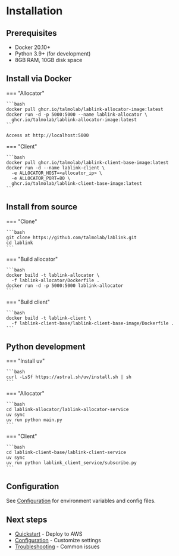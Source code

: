# Installation

## Prerequisites

- Docker 20.10+
- Python 3.9+ (for development)
- 8GB RAM, 10GB disk space

## Install via Docker

=== "Allocator"

    ```bash
    docker pull ghcr.io/talmolab/lablink-allocator-image:latest
    docker run -d -p 5000:5000 --name lablink-allocator \
      ghcr.io/talmolab/lablink-allocator-image:latest
    ```

    Access at http://localhost:5000

=== "Client"

    ```bash
    docker pull ghcr.io/talmolab/lablink-client-base-image:latest
    docker run -d --name lablink-client \
      -e ALLOCATOR_HOST=<allocator_ip> \
      -e ALLOCATOR_PORT=80 \
      ghcr.io/talmolab/lablink-client-base-image:latest
    ```

## Install from source

=== "Clone"

    ```bash
    git clone https://github.com/talmolab/lablink.git
    cd lablink
    ```

=== "Build allocator"

    ```bash
    docker build -t lablink-allocator \
      -f lablink-allocator/Dockerfile .
    docker run -d -p 5000:5000 lablink-allocator
    ```

=== "Build client"

    ```bash
    docker build -t lablink-client \
      -f lablink-client-base/lablink-client-base-image/Dockerfile .
    ```

## Python development

=== "Install uv"

    ```bash
    curl -LsSf https://astral.sh/uv/install.sh | sh
    ```

=== "Allocator"

    ```bash
    cd lablink-allocator/lablink-allocator-service
    uv sync
    uv run python main.py
    ```

=== "Client"

    ```bash
    cd lablink-client-base/lablink-client-service
    uv sync
    uv run python lablink_client_service/subscribe.py
    ```

## Configuration

See [Configuration](configuration.md) for environment variables and config files.

## Next steps

- [Quickstart](quickstart.md) - Deploy to AWS
- [Configuration](configuration.md) - Customize settings
- [Troubleshooting](troubleshooting.md) - Common issues